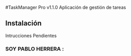 #TaskManager Pro v1.1.0
Aplicación de gestión de tareas

## Instalación
Intrucciones Pendientes


### SOY PABLO HERRERA :
